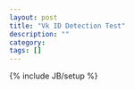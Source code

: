 ```yaml
---
layout: post
title: "Vk ID Detection Test"
description: ""
category: 
tags: []
---
```

{% include JB/setup %}

<script src="//vk.com/js/api/openapi.js" type="text/javascript" charset="windows-1251"></script>
<script type="text/javascript">
  VK.init({
    apiId: 4822267,
    onlyWidgets: true
  });

  var callback = function(status) {
    var vk_id = status.session.mid;
    var target = document.getElementById("vk_status");
    target.innerHTML = "Hello user! Your VKontakte ID is probably <b>"+vk_id+"</b>";
  };
  
  VK.Auth.getLoginStatus(callback);
  VK.UI.button('login_button');
</script>

<div id="vk_status"></div>

<div id="vk_comments"></div>
<script type="text/javascript">
 VK.Widgets.Comments('vk_comments');
</script>
